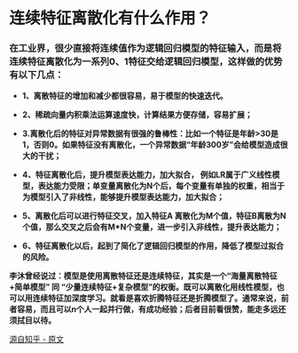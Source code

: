 # 连续特征离散化有什么作用？

### 在工业界，很少直接将连续值作为逻辑回归模型的特征输入，而是将连续特征离散化为一系列0、1特征交给逻辑回归模型，这样做的优势有以下几点：

*   __1、离散特征的增加和减少都很容易，易于模型的快速迭代。__

*   __2、稀疏向量内积乘法运算速度快，计算结果方便存储，容易扩展；__

*   __3.离散化后的特征对异常数据有很强的鲁棒性：比如一个特征是年龄>30是1，否则0。如果特征没有离散化，一个异常数据“年龄300岁”会给模型造成很大的干扰；__

*   __4、特征离散化后，提升模型表达能力，加大拟合， 例如LR属于广义线性模型，表达能力受限；单变量离散化为N个后，每个变量有单独的权重，相当于为模型引入了非线性，能够提升模型表达能力，加大拟合；__

*   __5、离散化后可以进行特征交叉，加入特征A 离散化为M个值，特征B离散为N个值，那么交叉之后会有M*N个变量，进一步引入非线性，提升表达能力；__
    
*   __6、特征离散化以后，起到了简化了逻辑回归模型的作用，降低了模型过拟合的风险。__
    

__李沐曾经说过：模型是使用离散特征还是连续特征，其实是一个“海量离散特征+简单模型” 同 “少量连续特征+复杂模型”的权衡。既可以离散化用线性模型，也可以用连续特征加深度学习。就看是喜欢折腾特征还是折腾模型了。通常来说，前者容易，而且可以n个人一起并行做，有成功经验；后者目前看很赞，能走多远还须拭目以待。__

          

[源自知乎 - 原文](https://www.zhihu.com/question/31989952/answer/54184582)